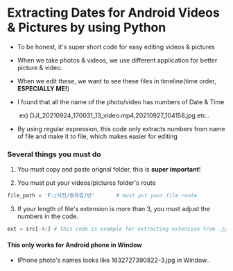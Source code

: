 # Extracting Dates for Android Videos & Pictures by using Python

- To be honest, it's super short code for easy editing videos & pictures

- When we take photos & videos, we use different application for better picture & video.

- When we edit these, we want to see these files in timeline(time order, **ESPECIALLY ME!**)



- I found that all the name of the photo/video has numbers of Date & Time

  ​	ex) DJI_20210924_170031_13_video.mp4,20210927_104158.jpg  etc..

- By using regular expression, this code only extracts numbers from name of file and make it to file, which makes easier for editing 

### Several things you must do

1. You must copy and paste orignal folder, this is **super important**!

2. You must put your videos/pictures folder's route

~~~python
file_path = 'F:/사진/동유럽/빈'       # must put your file route
~~~

3. If your length of file's extension is more than 3, you must adjust the numbers in the code. 

~~~ python
ext = src[-4:] # this code is example for extracting extension from .jpg, .mp4
~~~

#### This only works for Android phone in Window

- IPhone photo's names looks like 1632727390822-3.jpg in Window..

